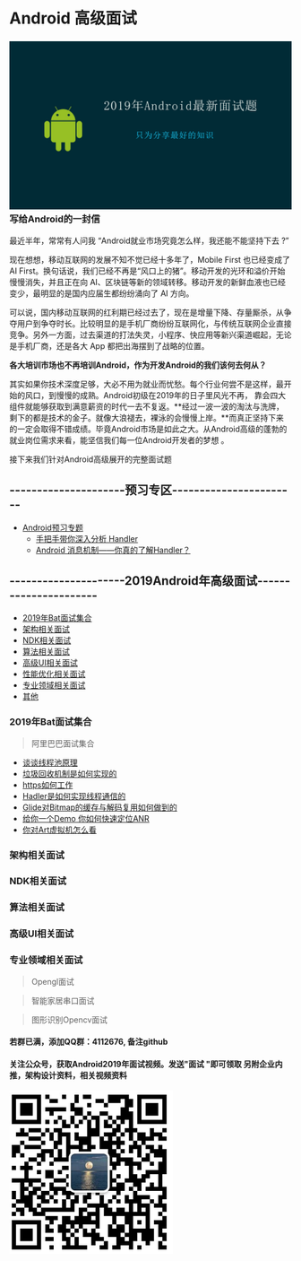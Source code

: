 

# Android 高级面试

### ![面试](img/面试.png)写给Android的一封信

最近半年，常常有人问我 “Android就业市场究竟怎么样，我还能不能坚持下去 ?”

现在想想，移动互联网的发展不知不觉已经十多年了，Mobile First 也已经变成了 AI First。换句话说，我们已经不再是“风口上的猪”。移动开发的光环和溢价开始慢慢消失，并且正在向 AI、区块链等新的领域转移。移动开发的新鲜血液也已经变少，最明显的是国内应届生都纷纷涌向了 AI 方向。

​       可以说，国内移动互联网的红利期已经过去了，现在是增量下降、存量厮杀，从争夺用户到争夺时长。比较明显的是手机厂商纷纷互联网化，与传统互联网企业直接竞争。另外一方面，过去渠道的打法失灵，小程序、快应用等新兴渠道崛起，无论是手机厂商，还是各大 App 都把出海摆到了战略的位置。



**各大培训市场也不再培训Android，作为开发Android的我们该何去何从？**



​        其实如果你技术深度足够，大必不用为就业而忧愁。每个行业何尝不是这样，最开始的风口，到慢慢的成熟。Android初级在2019年的日子里风光不再， 靠会四大组件就能够获取到满意薪资的时代一去不复返。**经过一波一波的淘汰与洗牌，剩下的都是技术的金子。就像大浪褪去，裸泳的会慢慢上岸。**而真正坚持下来的一定会取得不错成绩。毕竟Android市场是如此之大。从Android高级的蓬勃的就业岗位需求来看，能坚信我们每一位Android开发者的梦想 。

 接下来我们针对Android高级展开的完整面试题 



## ---------------------预习专区-----------------------

- [Android预习专题](./android/README.md)
  - [手把手带你深入分析 Handler](study/framework/Android消息机制.md)
  - [Android 消息机制——你真的了解Handler？](./study/framework/Handler机制源码.md)



## ---------------------2019Android年高级面试---------------------- 

 * [2019年Bat面试集合](#2019年Bat面试集合)
 * [架构相关面试](#java-核心)
 * [NDK相关面试](#NDK相关面试)
 * [算法相关面试](#算法相关面试)
 * [高级UI相关面试](#高级UI相关面试)
 * [性能优化相关面试](#性能优化相关面试)
 * [专业领域相关面试](#专业领域相关面试)
 * [其他](#其他)


### 2019年Bat面试集合

> 阿里巴巴面试集合

* [谈谈线程池原理](android/thread.md)
* [垃圾回收机制是如何实现的](android/traked.md)
* [https如何工作](android/https.md)
* [Hadler是如何实现线程通信的](study/framework/Android消息机制.md)
* [Glide对Bitmap的缓存与解码复用如何做到的](android/thread.md)
* [给你一个Demo 你如何快速定位ANR](android/anr.md)
* [你对Art虚拟机怎么看](study/java/art/ART虚拟机：ART虚拟机概述.md)


### 架构相关面试



### NDK相关面试

  



### 算法相关面试





### 高级UI相关面试



### 专业领域相关面试

> Opengl面试





> 智能家居串口面试



> 图形识别Opencv面试

#### 若群已满，添加QQ群：4112676, 备注github

#### 关注公众号，获取Android2019年面试视频。发送"面试 "即可领取   另附企业内推，架构设计资料，相关视频资料

[![image](img/img.jpg)](https://github.com/0voice/interview_internal_reference/blob/master/arch.jpg)